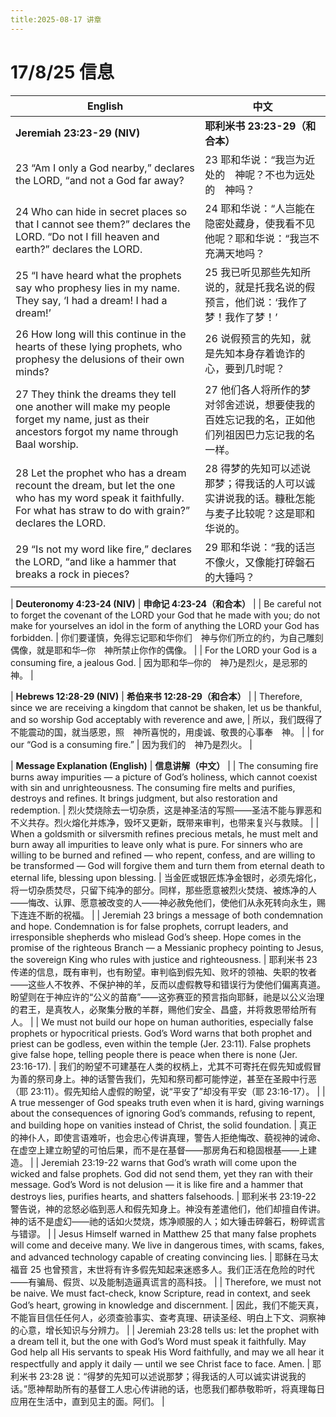 ```yaml
---
title:2025-08-17 讲章
---
```


# 17/8/25 信息

| **English** | **中文** |
|-------------|----------|
| **Jeremiah 23:23-29 (NIV)** | **耶利米书 23:23-29（和合本）** |
| 23 “Am I only a God nearby,” declares the LORD, “and not a God far away? | 23 耶和华说：“我岂为近处的　神呢？不也为远处的　神吗？ |
| 24 Who can hide in secret places so that I cannot see them?” declares the LORD. “Do not I fill heaven and earth?” declares the LORD. | 24 耶和华说：“人岂能在隐密处藏身，使我看不见他呢？耶和华说：“我岂不充满天地吗？ |
| 25 “I have heard what the prophets say who prophesy lies in my name. They say, ‘I had a dream! I had a dream!’ | 25 我已听见那些先知所说的，就是托我名说的假预言，他们说：‘我作了梦！我作了梦！’ |
| 26 How long will this continue in the hearts of these lying prophets, who prophesy the delusions of their own minds? | 26 说假预言的先知，就是先知本身存着诡诈的心，要到几时呢？ |
| 27 They think the dreams they tell one another will make my people forget my name, just as their ancestors forgot my name through Baal worship. | 27 他们各人将所作的梦对邻舍述说，想要使我的百姓忘记我的名，正如他们列祖因巴力忘记我的名一样。 |
| 28 Let the prophet who has a dream recount the dream, but let the one who has my word speak it faithfully. For what has straw to do with grain?” declares the LORD. | 28 得梦的先知可以述说那梦；得我话的人可以诚实讲说我的话。糠秕怎能与麦子比较呢？这是耶和华说的。 |
| 29 “Is not my word like fire,” declares the LORD, “and like a hammer that breaks a rock in pieces? | 29 耶和华说：“我的话岂不像火，又像能打碎磐石的大锤吗？ |

| **Deuteronomy 4:23-24 (NIV)** | **申命记 4:23-24（和合本）** |
| Be careful not to forget the covenant of the LORD your God that he made with you; do not make for yourselves an idol in the form of anything the LORD your God has forbidden. | 你们要谨慎，免得忘记耶和华你们　神与你们所立的约，为自己雕刻偶像，就是耶和华─你　神所禁止你作的偶像。 |
| For the LORD your God is a consuming fire, a jealous God. | 因为耶和华─你的　神乃是烈火，是忌邪的　神。 |

| **Hebrews 12:28-29 (NIV)** | **希伯来书 12:28-29（和合本）** |
| Therefore, since we are receiving a kingdom that cannot be shaken, let us be thankful, and so worship God acceptably with reverence and awe, | 所以，我们既得了不能震动的国，就当感恩，照　神所喜悦的，用虔诚、敬畏的心事奉　神。 |
| for our “God is a consuming fire.” | 因为我们的　神乃是烈火。 |

| **Message Explanation (English)** | **信息讲解（中文）** |
| The consuming fire burns away impurities — a picture of God’s holiness, which cannot coexist with sin and unrighteousness. The consuming fire melts and purifies, destroys and refines. It brings judgment, but also restoration and redemption. | 烈火焚烧除去一切杂质，这是神圣洁的写照——圣洁不能与罪恶和不义共存。烈火熔化并炼净，毁坏又更新，既带来审判，也带来复兴与救赎。 |
| When a goldsmith or silversmith refines precious metals, he must melt and burn away all impurities to leave only what is pure. For sinners who are willing to be burned and refined — who repent, confess, and are willing to be transformed — God will forgive them and turn them from eternal death to eternal life, blessing upon blessing. | 当金匠或银匠炼净金银时，必须先熔化，将一切杂质焚尽，只留下纯净的部分。同样，那些愿意被烈火焚烧、被炼净的人——悔改、认罪、愿意被改变的人——神必赦免他们，使他们从永死转向永生，赐下连连不断的祝福。 |
| Jeremiah 23 brings a message of both condemnation and hope. Condemnation is for false prophets, corrupt leaders, and irresponsible shepherds who mislead God’s sheep. Hope comes in the promise of the righteous Branch — a Messianic prophecy pointing to Jesus, the sovereign King who rules with justice and righteousness. | 耶利米书 23 传递的信息，既有审判，也有盼望。审判临到假先知、败坏的领袖、失职的牧者——这些人不牧养、不保护神的羊，反而以虚假教导和错误行为使他们偏离真道。盼望则在于神应许的“公义的苗裔”——这弥赛亚的预言指向耶稣，祂是以公义治理的君王，是真牧人，必聚集分散的羊群，赐他们安全、昌盛，并将救恩带给所有人。 |
| We must not build our hope on human authorities, especially false prophets or hypocritical priests. God’s Word warns that both prophet and priest can be godless, even within the temple (Jer. 23:11). False prophets give false hope, telling people there is peace when there is none (Jer. 23:16-17). | 我们的盼望不可建基在人类的权柄上，尤其不可寄托在假先知或假冒为善的祭司身上。神的话警告我们，先知和祭司都可能悖逆，甚至在圣殿中行恶（耶 23:11）。假先知给人虚假的盼望，说“平安了”却没有平安（耶 23:16-17）。 |
| A true messenger of God speaks truth even when it is hard, giving warnings about the consequences of ignoring God’s commands, refusing to repent, and building hope on vanities instead of Christ, the solid foundation. | 真正的神仆人，即使言语难听，也会忠心传讲真理，警告人拒绝悔改、藐视神的诫命、在虚空上建立盼望的可怕后果，而不是在基督——那房角石和稳固根基——上建造。 |
| Jeremiah 23:19-22 warns that God’s wrath will come upon the wicked and false prophets. God did not send them, yet they ran with their message. God’s Word is not delusion — it is like fire and a hammer that destroys lies, purifies hearts, and shatters falsehoods. | 耶利米书 23:19-22 警告说，神的忿怒必临到恶人和假先知身上。神没有差遣他们，他们却擅自传讲。神的话不是虚幻——祂的话如火焚烧，炼净顺服的人；如大锤击碎磐石，粉碎谎言与错谬。 |
| Jesus Himself warned in Matthew 25 that many false prophets will come and deceive many. We live in dangerous times, with scams, fakes, and advanced technology capable of creating convincing lies. | 耶稣在马太福音 25 也曾预言，末世将有许多假先知起来迷惑多人。我们正活在危险的时代——有骗局、假货、以及能制造逼真谎言的高科技。 |
| Therefore, we must not be naive. We must fact-check, know Scripture, read in context, and seek God’s heart, growing in knowledge and discernment. | 因此，我们不能天真，不能盲目信任任何人，必须查验事实、查考真理、研读圣经、明白上下文、洞察神的心意，增长知识与分辨力。 |
| Jeremiah 23:28 tells us: let the prophet with a dream tell it, but the one with God’s Word must speak it faithfully. May God help all His servants to speak His Word faithfully, and may we all hear it respectfully and apply it daily — until we see Christ face to face. Amen. | 耶利米书 23:28 说：“得梦的先知可以述说那梦；得我话的人可以诚实讲说我的话。”愿神帮助所有的基督工人忠心传讲祂的话，也愿我们都恭敬聆听，将真理每日应用在生活中，直到见主的面。阿们。 |
